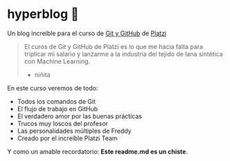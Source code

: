 # hyperblog 💚
Un blog increíble para el curso de [Git y GitHub](https://platzi.com/cursos/git-github/ "Git y GitHub") de [Platzi](http://platzi.com "Platzi")
>El curos de Git y GitHub de Platzi es lo que me hacia falta para triplicar mi salario y lanzarme a la industria del tejido de lana sintética con Machine Learning.
> - niñita

En este curso veremos de todo:
* Todos los comandos de Git
* El flujo de trabajo en GitHub
* El verdadero amor por las buenas prácticas
* Trucos muy loscos del profesor
* Las personalidades múltiples de Freddy
* Creado por el increíble Platzi Team

Y como un amable recordatorio: **Este readme.md es un chiste**. 
